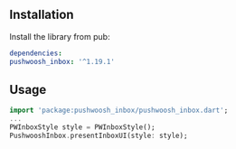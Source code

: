 ## Installation

Install the library from pub:

```yaml
dependencies:
pushwoosh_inbox: '^1.19.1'
```

## Usage
```dart
import 'package:pushwoosh_inbox/pushwoosh_inbox.dart';
...
PWInboxStyle style = PWInboxStyle();
PushwooshInbox.presentInboxUI(style: style);
```
